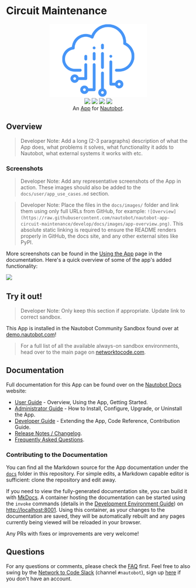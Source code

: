 # Circuit Maintenance

<!--
Developer Note - Remove Me!

The README will have certain links/images broken until the PR is merged into `develop`. Update the GitHub links with whichever branch you're using (main etc.) if different.

The logo of the project is a placeholder (docs/images/icon-nautobot-circuit-maintenance.png) - please replace it with your app icon, making sure it's at least 200x200px and has a transparent background!

To avoid extra work and temporary links, make sure that publishing docs (or merging a PR) is done at the same time as setting up the docs site on RTD, then test everything.
-->

<p align="center">
  <img src="https://raw.githubusercontent.com/nautobot/nautobot-app-circuit-maintenance/develop/docs/images/icon-nautobot-circuit-maintenance.png" class="logo" height="200px">
  <br>
  <a href="https://github.com/nautobot/nautobot-app-circuit-maintenance/actions"><img src="https://github.com/nautobot/nautobot-app-circuit-maintenance/actions/workflows/ci.yml/badge.svg?branch=main"></a>
  <a href="https://docs.nautobot.com/projects/circuit-maintenance/en/latest"><img src="https://readthedocs.org/projects/nautobot-app-circuit-maintenance/badge/"></a>
  <a href="https://pypi.org/project/nautobot-circuit-maintenance/"><img src="https://img.shields.io/pypi/v/nautobot-circuit-maintenance"></a>
  <a href="https://pypi.org/project/nautobot-circuit-maintenance/"><img src="https://img.shields.io/pypi/dm/nautobot-circuit-maintenance"></a>
  <br>
  An <a href="https://www.networktocode.com/nautobot/apps/">App</a> for <a href="https://nautobot.com/">Nautobot</a>.
</p>

## Overview

> Developer Note: Add a long (2-3 paragraphs) description of what the App does, what problems it solves, what functionality it adds to Nautobot, what external systems it works with etc.

### Screenshots

> Developer Note: Add any representative screenshots of the App in action. These images should also be added to the `docs/user/app_use_cases.md` section.

> Developer Note: Place the files in the `docs/images/` folder and link them using only full URLs from GitHub, for example: `![Overview](https://raw.githubusercontent.com/nautobot/nautobot-app-circuit-maintenance/develop/docs/images/app-overview.png)`. This absolute static linking is required to ensure the README renders properly in GitHub, the docs site, and any other external sites like PyPI.

More screenshots can be found in the [Using the App](https://docs.nautobot.com/projects/circuit-maintenance/en/latest/user/app_use_cases/) page in the documentation. Here's a quick overview of some of the app's added functionality:

![](https://raw.githubusercontent.com/nautobot/nautobot-app-circuit-maintenance/develop/docs/images/placeholder.png)

## Try it out!

> Developer Note: Only keep this section if appropriate. Update link to correct sandbox.

This App is installed in the Nautobot Community Sandbox found over at [demo.nautobot.com](https://demo.nautobot.com/)!

> For a full list of all the available always-on sandbox environments, head over to the main page on [networktocode.com](https://www.networktocode.com/nautobot/sandbox-environments/).

## Documentation

Full documentation for this App can be found over on the [Nautobot Docs](https://docs.nautobot.com) website:

- [User Guide](https://docs.nautobot.com/projects/circuit-maintenance/en/latest/user/app_overview/) - Overview, Using the App, Getting Started.
- [Administrator Guide](https://docs.nautobot.com/projects/circuit-maintenance/en/latest/admin/install/) - How to Install, Configure, Upgrade, or Uninstall the App.
- [Developer Guide](https://docs.nautobot.com/projects/circuit-maintenance/en/latest/dev/contributing/) - Extending the App, Code Reference, Contribution Guide.
- [Release Notes / Changelog](https://docs.nautobot.com/projects/circuit-maintenance/en/latest/admin/release_notes/).
- [Frequently Asked Questions](https://docs.nautobot.com/projects/circuit-maintenance/en/latest/user/faq/).

### Contributing to the Documentation

You can find all the Markdown source for the App documentation under the [`docs`](https://github.com/nautobot/nautobot-app-circuit-maintenance/tree/develop/docs) folder in this repository. For simple edits, a Markdown capable editor is sufficient: clone the repository and edit away.

If you need to view the fully-generated documentation site, you can build it with [MkDocs](https://www.mkdocs.org/). A container hosting the documentation can be started using the `invoke` commands (details in the [Development Environment Guide](https://docs.nautobot.com/projects/circuit-maintenance/en/latest/dev/dev_environment/#docker-development-environment)) on [http://localhost:8001](http://localhost:8001). Using this container, as your changes to the documentation are saved, they will be automatically rebuilt and any pages currently being viewed will be reloaded in your browser.

Any PRs with fixes or improvements are very welcome!

## Questions

For any questions or comments, please check the [FAQ](https://docs.nautobot.com/projects/circuit-maintenance/en/latest/user/faq/) first. Feel free to also swing by the [Network to Code Slack](https://networktocode.slack.com/) (channel `#nautobot`), sign up [here](http://slack.networktocode.com/) if you don't have an account.
